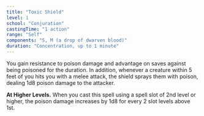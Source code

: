 ```yaml
---
title: "Toxic Shield"
level: 1
school: "Conjuration"
castingTime: "1 action"
range: "Self"
components: "S, M (a drop of dwarven blood)"
duration: "Concentration, up to 1 minute"
---
```


You gain resistance to poison damage and advantage on saves against being poisoned for the duration. In addition, whenever a creature within 5 feet of you hits you with a melee attack, the shield sprays them with poison, dealing 1d8 poison damage to the attacker.

**At Higher Levels.** When you cast this spell using a spell slot of 2nd level or higher, the poison damage increases by 1d8 for every 2 slot levels above 1st.

